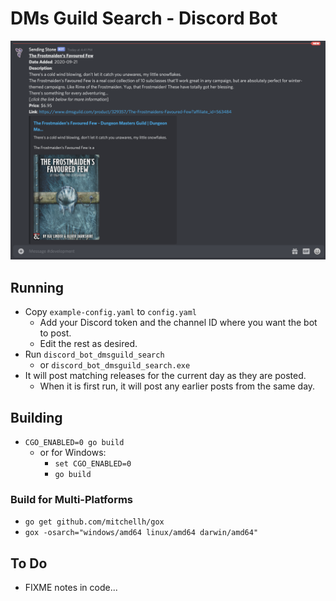 # DMs Guild Search - Discord Bot

![An example of a new DMs Guild release being posted into a Discord channel](./images/example-bot-post.png)

## Running

* Copy `example-config.yaml` to `config.yaml`
  * Add your Discord token and the channel ID where you want the bot to post.
  * Edit the rest as desired.
* Run `discord_bot_dmsguild_search`
  * or `discord_bot_dmsguild_search.exe`
* It will post matching releases for the current day as they are posted.
  * When it is first run, it will post any earlier posts from the same day.

## Building

* `CGO_ENABLED=0 go build`
  * or for Windows:
    * `set CGO_ENABLED=0`
    * `go build`

### Build for Multi-Platforms

* `go get github.com/mitchellh/gox`
* `gox -osarch="windows/amd64 linux/amd64 darwin/amd64"`

## To Do

* FIXME notes in code...
